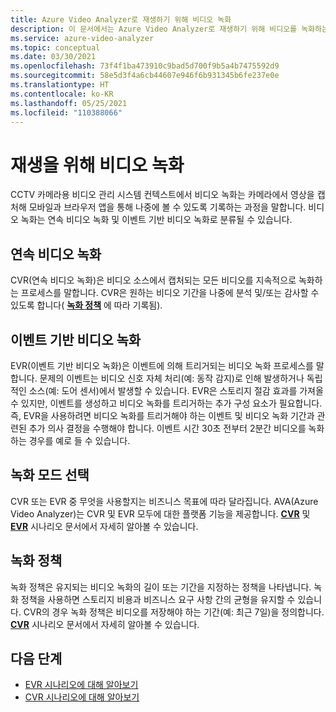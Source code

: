 ```yaml
---
title: Azure Video Analyzer로 재생하기 위해 비디오 녹화
description: 이 문서에서는 Azure Video Analyzer로 재생하기 위해 비디오를 녹화하는 방법을 설명합니다.
ms.service: azure-video-analyzer
ms.topic: conceptual
ms.date: 03/30/2021
ms.openlocfilehash: 73f4f1ba473910c9bad5d700f9b5a4b7475592d9
ms.sourcegitcommit: 58e5d3f4a6cb44607e946f6b931345b6fe237e0e
ms.translationtype: HT
ms.contentlocale: ko-KR
ms.lasthandoff: 05/25/2021
ms.locfileid: "110388066"
---
```

# <a name="record-video-for-playback"></a>재생을 위해 비디오 녹화

CCTV 카메라용 비디오 관리 시스템 컨텍스트에서 비디오 녹화는 카메라에서 영상을 캡처해 모바일과 브라우저 앱을 통해 나중에 볼 수 있도록 기록하는 과정을 말합니다. 비디오 녹화는 연속 비디오 녹화 및 이벤트 기반 비디오 녹화로 분류될 수 있습니다.

## <a name="continuous-video-recording"></a>연속 비디오 녹화

CVR(연속 비디오 녹화)은 비디오 소스에서 캡처되는 모든 비디오를 지속적으로 녹화하는 프로세스를 말합니다. CVR은 원하는 비디오 기간을 나중에 분석 및/또는 감사할 수 있도록 합니다( **[녹화 정책](#recording-policy)** 에 따라 기록됨).


## <a name="event-based-video-recording"></a>이벤트 기반 비디오 녹화

EVR(이벤트 기반 비디오 녹화)은 이벤트에 의해 트리거되는 비디오 녹화 프로세스를 말합니다. 문제의 이벤트는 비디오 신호 자체 처리(예: 동작 감지)로 인해 발생하거나 독립적인 소스(예: 도어 센서)에서 발생할 수 있습니다. EVR은 스토리지 절감 효과를 가져올 수 있지만, 이벤트를 생성하고 비디오 녹화를 트리거하는 추가 구성 요소가 필요합니다. 즉, EVR을 사용하려면 비디오 녹화를 트리거해야 하는 이벤트 및 비디오 녹화 기간과 관련된 추가 의사 결정을 수행해야 합니다. 이벤트 시간 30초 전부터 2분간 비디오를 녹화하는 경우를 예로 들 수 있습니다.

## <a name="choosing-recording-modes"></a>녹화 모드 선택

CVR 또는 EVR 중 무엇을 사용할지는 비즈니스 목표에 따라 달라집니다. AVA(Azure Video Analyzer)는 CVR 및 EVR 모두에 대한 플랫폼 기능을 제공합니다. **[CVR](continuous-video-recording.md)** 및 **[EVR](event-based-video-recording-concept.md)** 시나리오 문서에서 자세히 알아볼 수 있습니다.

## <a name="recording-policy"></a>녹화 정책

녹화 정책은 유지되는 비디오 녹화의 길이 또는 기간을 지정하는 정책을 나타냅니다. 녹화 정책을 사용하면 스토리지 비용과 비즈니스 요구 사항 간의 균형을 유지할 수 있습니다. CVR의 경우 녹화 정책은 비디오를 저장해야 하는 기간(예: 최근 7일)을 정의합니다. **[CVR](continuous-video-recording.md)** 시나리오 문서에서 자세히 알아볼 수 있습니다.

## <a name="next-steps"></a>다음 단계

- [EVR 시나리오에 대해 알아보기](event-based-video-recording-concept.md)
- [CVR 시나리오에 대해 알아보기](continuous-video-recording.md)
